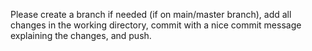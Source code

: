 Please create a branch if needed (if on main/master branch), add all changes in the working directory, commit with a nice commit message explaining the changes, and push.
